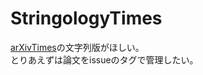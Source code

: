# StringologyTimes
[arXivTimes](https://github.com/arXivTimes/arXivTimes)の文字列版がほしい。  
とりあえずは論文をissueのタグで管理したい。